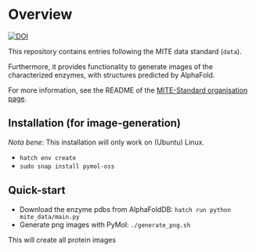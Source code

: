 # Overview

[![DOI](https://zenodo.org/badge/834042284.svg)](https://zenodo.org/doi/10.5281/zenodo.13294303)

This repository contains entries following the MITE data standard (`data`).

Furthermore, it provides functionality to generate images of the characterized enzymes, with structures predicted by AlphaFold.

For more information, see the README of the [MITE-Standard organisation page](https://github.com/mite-standard).

## Installation (for image-generation)

*Nota bene*: This installation will only work on (Ubuntu) Linux.

- `hatch env create`
- `sudo snap install pymol-oss`

## Quick-start

- Download the enzyme pdbs from AlphaFoldDB: `hatch run python mite_data/main.py`
- Generate png images with PyMol: `./generate_png.sh`

This will create all protein images
